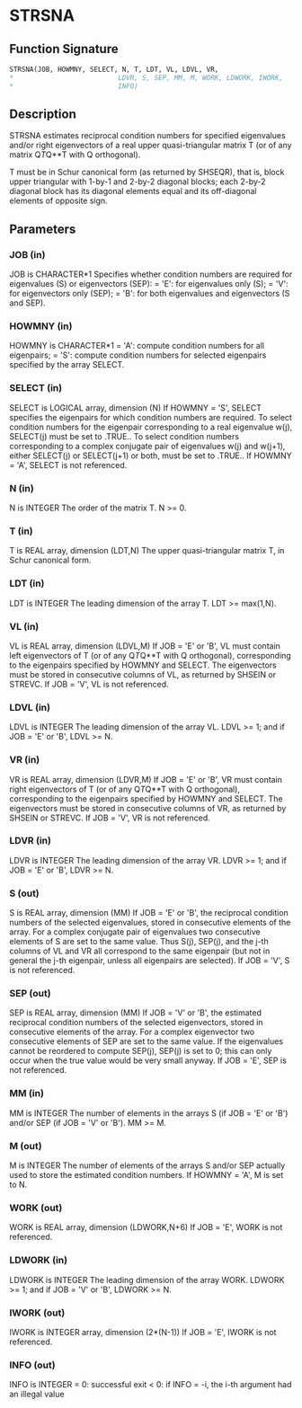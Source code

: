 # STRSNA

## Function Signature

```fortran
STRSNA(JOB, HOWMNY, SELECT, N, T, LDT, VL, LDVL, VR,
*                          LDVR, S, SEP, MM, M, WORK, LDWORK, IWORK,
*                          INFO)
```

## Description


 STRSNA estimates reciprocal condition numbers for specified
 eigenvalues and/or right eigenvectors of a real upper
 quasi-triangular matrix T (or of any matrix Q*T*Q**T with Q
 orthogonal).

 T must be in Schur canonical form (as returned by SHSEQR), that is,
 block upper triangular with 1-by-1 and 2-by-2 diagonal blocks; each
 2-by-2 diagonal block has its diagonal elements equal and its
 off-diagonal elements of opposite sign.

## Parameters

### JOB (in)

JOB is CHARACTER*1 Specifies whether condition numbers are required for eigenvalues (S) or eigenvectors (SEP): = 'E': for eigenvalues only (S); = 'V': for eigenvectors only (SEP); = 'B': for both eigenvalues and eigenvectors (S and SEP).

### HOWMNY (in)

HOWMNY is CHARACTER*1 = 'A': compute condition numbers for all eigenpairs; = 'S': compute condition numbers for selected eigenpairs specified by the array SELECT.

### SELECT (in)

SELECT is LOGICAL array, dimension (N) If HOWMNY = 'S', SELECT specifies the eigenpairs for which condition numbers are required. To select condition numbers for the eigenpair corresponding to a real eigenvalue w(j), SELECT(j) must be set to .TRUE.. To select condition numbers corresponding to a complex conjugate pair of eigenvalues w(j) and w(j+1), either SELECT(j) or SELECT(j+1) or both, must be set to .TRUE.. If HOWMNY = 'A', SELECT is not referenced.

### N (in)

N is INTEGER The order of the matrix T. N >= 0.

### T (in)

T is REAL array, dimension (LDT,N) The upper quasi-triangular matrix T, in Schur canonical form.

### LDT (in)

LDT is INTEGER The leading dimension of the array T. LDT >= max(1,N).

### VL (in)

VL is REAL array, dimension (LDVL,M) If JOB = 'E' or 'B', VL must contain left eigenvectors of T (or of any Q*T*Q**T with Q orthogonal), corresponding to the eigenpairs specified by HOWMNY and SELECT. The eigenvectors must be stored in consecutive columns of VL, as returned by SHSEIN or STREVC. If JOB = 'V', VL is not referenced.

### LDVL (in)

LDVL is INTEGER The leading dimension of the array VL. LDVL >= 1; and if JOB = 'E' or 'B', LDVL >= N.

### VR (in)

VR is REAL array, dimension (LDVR,M) If JOB = 'E' or 'B', VR must contain right eigenvectors of T (or of any Q*T*Q**T with Q orthogonal), corresponding to the eigenpairs specified by HOWMNY and SELECT. The eigenvectors must be stored in consecutive columns of VR, as returned by SHSEIN or STREVC. If JOB = 'V', VR is not referenced.

### LDVR (in)

LDVR is INTEGER The leading dimension of the array VR. LDVR >= 1; and if JOB = 'E' or 'B', LDVR >= N.

### S (out)

S is REAL array, dimension (MM) If JOB = 'E' or 'B', the reciprocal condition numbers of the selected eigenvalues, stored in consecutive elements of the array. For a complex conjugate pair of eigenvalues two consecutive elements of S are set to the same value. Thus S(j), SEP(j), and the j-th columns of VL and VR all correspond to the same eigenpair (but not in general the j-th eigenpair, unless all eigenpairs are selected). If JOB = 'V', S is not referenced.

### SEP (out)

SEP is REAL array, dimension (MM) If JOB = 'V' or 'B', the estimated reciprocal condition numbers of the selected eigenvectors, stored in consecutive elements of the array. For a complex eigenvector two consecutive elements of SEP are set to the same value. If the eigenvalues cannot be reordered to compute SEP(j), SEP(j) is set to 0; this can only occur when the true value would be very small anyway. If JOB = 'E', SEP is not referenced.

### MM (in)

MM is INTEGER The number of elements in the arrays S (if JOB = 'E' or 'B') and/or SEP (if JOB = 'V' or 'B'). MM >= M.

### M (out)

M is INTEGER The number of elements of the arrays S and/or SEP actually used to store the estimated condition numbers. If HOWMNY = 'A', M is set to N.

### WORK (out)

WORK is REAL array, dimension (LDWORK,N+6) If JOB = 'E', WORK is not referenced.

### LDWORK (in)

LDWORK is INTEGER The leading dimension of the array WORK. LDWORK >= 1; and if JOB = 'V' or 'B', LDWORK >= N.

### IWORK (out)

IWORK is INTEGER array, dimension (2*(N-1)) If JOB = 'E', IWORK is not referenced.

### INFO (out)

INFO is INTEGER = 0: successful exit < 0: if INFO = -i, the i-th argument had an illegal value

